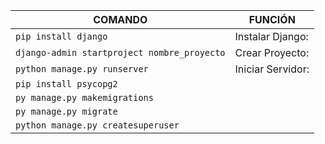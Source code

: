 | COMANDO                                     | FUNCIÓN           |
| ------------------------------------------- | ----------------- |
| `pip install django`                        | Instalar Django:  |
| `django-admin startproject nombre_proyecto` | Crear Proyecto:   |
| `python manage.py runserver`                | Iniciar Servidor: |
| `pip install psycopg2`                      |                   |
| `py manage.py makemigrations`               |                   |
| `py manage.py migrate`                      |                   |
| `python manage.py createsuperuser`          |                   |
